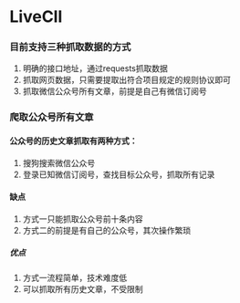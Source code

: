 # LiveCll

### 目前支持三种抓取数据的方式
1. 明确的接口地址，通过requests抓取数据
2. 抓取网页数据，只需要提取出符合项目规定的规则协议即可
3. 抓取微信公众号所有文章，前提是自己有微信订阅号

### 爬取公众号所有文章
#### 公众号的历史文章抓取有两种方式：
1. 搜狗搜索微信公众号
2. 登录已知微信订阅号，查找目标公众号，抓取所有记录

#### 缺点
1. 方式一只能抓取公众号前十条内容
2. 方式二的前提是有自己的公众号，其次操作繁琐

##### 优点
1. 方式一流程简单，技术难度低
2. 可以抓取所有历史文章，不受限制
